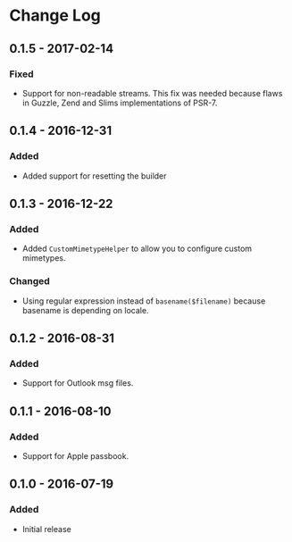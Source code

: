 # Change Log

## 0.1.5 - 2017-02-14

### Fixed

- Support for non-readable streams. This fix was needed because flaws in Guzzle, Zend and Slims implementations of PSR-7. 

## 0.1.4 - 2016-12-31

### Added

- Added support for resetting the builder

## 0.1.3 - 2016-12-22

### Added

- Added `CustomMimetypeHelper` to allow you to configure custom mimetypes. 

### Changed

- Using regular expression instead of `basename($filename)` because basename is depending on locale.

## 0.1.2 - 2016-08-31

### Added

- Support for Outlook msg files. 

## 0.1.1 - 2016-08-10

### Added

- Support for Apple passbook. 

## 0.1.0 - 2016-07-19

### Added

- Initial release
